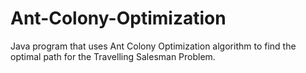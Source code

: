 # Ant-Colony-Optimization
Java program that uses Ant Colony Optimization algorithm to find the optimal path for the Travelling Salesman Problem.
